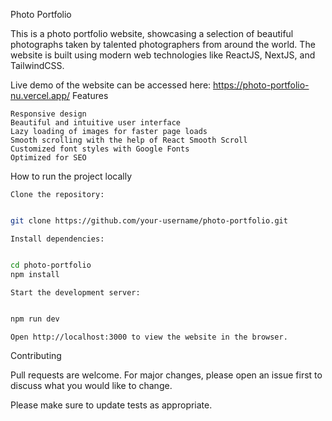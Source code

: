 Photo Portfolio

This is a photo portfolio website, showcasing a selection of beautiful photographs taken by talented photographers from around the world. The website is built using modern web technologies like ReactJS, NextJS, and TailwindCSS.

Live demo of the website can be accessed here: https://photo-portfolio-nu.vercel.app/
Features

    Responsive design
    Beautiful and intuitive user interface
    Lazy loading of images for faster page loads
    Smooth scrolling with the help of React Smooth Scroll
    Customized font styles with Google Fonts
    Optimized for SEO

How to run the project locally

    Clone the repository:

```bash

git clone https://github.com/your-username/photo-portfolio.git
```

    Install dependencies:

```bash

cd photo-portfolio
npm install
```

    Start the development server:

```bash

npm run dev
```

    Open http://localhost:3000 to view the website in the browser.

Contributing

Pull requests are welcome. For major changes, please open an issue first to discuss what you would like to change.

Please make sure to update tests as appropriate.
